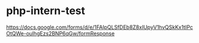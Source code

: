 # php-intern-test
https://docs.google.com/forms/d/e/1FAIpQLSfDEb8Z8xIUpyV1hvQSkKx1tIPcOtQWe-oulhgEzs2BNP6qGw/formResponse
